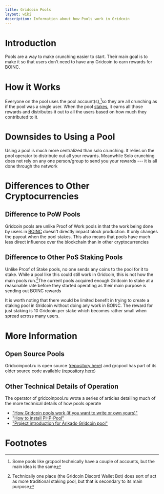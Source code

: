 ```yaml
---
title: Gridcoin Pools
layout: wiki
description: Information about how Pools work in Gridcoin
---
```


# Introduction

Pools are a way to make crunching easier to start. Their main goal is to make
it so that users don't need to have any Gridcoin to earn rewards for BOINC. 

# How it Works

Everyone on the pool uses the pool account(s),[^1]so they are all crunching as
if the pool was a single user. When the pool [stakes](staking "wikilink"), it earns all those
rewards and distributes it out to all the users based on how much they
contributed to it.

# Downsides to Using a Pool

Using a pool is much more centralized than solo crunching. It relies on the pool
operator to distribute out all your rewards. Meanwhile Solo crunching does not rely on
any one person/group to send you your rewards --- it is all done through the network

# Differences to Other Cryptocurrencies

## Difference to PoW Pools

Gridcoin pools are unlike Proof of Work pools in that the work being done
by users in [BOINC](boinc "wikilink") doesn't directly impact block production. 
It only changes the payout when the pool stakes. This also means that pools
have much less direct influence over the blockchain than in other cryptocurrencies

## Difference to Other PoS Staking Pools

Unlike Proof of Stake pools, no one sends any coins to the pool for it to stake.
While a pool like this could still work in Gridcoin, this is not how the main pools
run.[^2]The current pools acquired enough Gridcoin to stake at a reasonable rate 
before they started operating as their main purpose is sending out BOINC
rewards

It is worth noting that there would be limited benefit in trying to create 
a staking pool in Gridcoin without doing any work in BOINC. The reward for 
just staking is 10 Gridcoin per stake which becomes rather small when spread
across many users. 


# More Information

## Open Source Pools

Gridcoinpool.ru is open source ([repository here](https://github.com/sau412/arikado_gridcoin_pool)) 
and grcpool has part of its older source code available ([repository here](https://github.com/gridcoin-community/PHP-Pool))

## Other Technical Details of Operation

The operator of gridcoinpool.ru wrote a series of articles detailing much of the
more technical details of how pools operate

* ["How Gridcoin pools work (if you want to write or own yours)"](https://steemit.com/gridcoin/@sau412/how-gridcoin-pool-works-if-you-want-to-write-or-own-yours)
* ["How to install PHP-Pool"](https://steemit.com/gridcoin/@sau412/how-to-install-php-pool)
* ["Project introduction for Arikado Gridcoin pool"](https://steemit.com/utopian-io/@sau412/project-introduction-for-arikado-gridcoin-pool)

# Footnotes

[^1]: Some pools like grcpool technically have a couple of accounts, but the main idea is the same
[^2]: Technically one place (the Gridcoin Discord Wallet Bot) does sort of act as more traditional staking pool, but that is secondary to its main purpose 